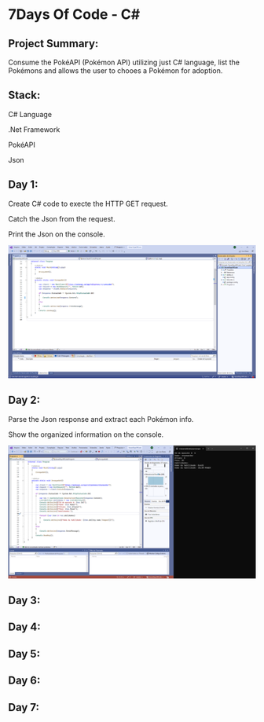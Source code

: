 # 7Days Of Code - C#

## Project Summary:

Consume the PokéAPI (Pokémon API) utilizing just C# language, list the Pokémons and allows the user to chooes a Pokémon for adoption.

## Stack:

C# Language 

.Net Framework

PokéAPI

Json

## Day 1:

Create C# code to execte the HTTP GET request.

Catch the Json from the request.

Print the Json on the console. 

![Screenshot of a comment on a GitHub issue showing an image, added in the Markdown, of an Octocat smiling and raising a tentacle.](https://github.com/VarleyS/SevenDaysOfCode/blob/master/SevenDaysOfCode/img/Captura%20de%20tela%202023-08-16%20165332.png?raw=true)

## Day 2:

Parse the Json response and extract each Pokémon info.

Show the organized information on the console.

![Screenshot of a comment on a GitHub issue showing an image, added in the Markdown, of an Octocat smiling and raising a tentacle.](https://github.com/VarleyS/SevenDaysOfCode/blob/master/SevenDaysOfCode/img/day2.png?raw=true)

## Day 3:

## Day 4:

## Day 5:

## Day 6:

## Day 7:
